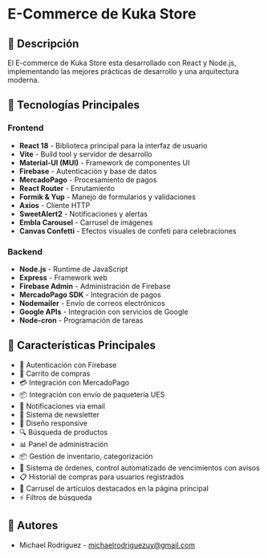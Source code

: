 # E-Commerce de Kuka Store

## 📝 Descripción

El E-commerce de Kuka Store esta desarrollado con React y Node.js, implementando las mejores prácticas de desarrollo y una arquitectura moderna.

## 🚀 Tecnologías Principales

### Frontend

- **React 18** - Biblioteca principal para la interfaz de usuario
- **Vite** - Build tool y servidor de desarrollo
- **Material-UI (MUI)** - Framework de componentes UI
- **Firebase** - Autenticación y base de datos
- **MercadoPago** - Procesamiento de pagos
- **React Router** - Enrutamiento
- **Formik & Yup** - Manejo de formularios y validaciones
- **Axios** - Cliente HTTP
- **SweetAlert2** - Notificaciones y alertas
- **Embla Carousel** - Carrusel de imágenes
- **Canvas Confetti** - Efectos visuales de confeti para celebraciones

### Backend

- **Node.js** - Runtime de JavaScript
- **Express** - Framework web
- **Firebase Admin** - Administración de Firebase
- **MercadoPago SDK** - Integración de pagos
- **Nodemailer** - Envío de correos electrónicos
- **Google APIs** - Integración con servicios de Google
- **Node-cron** - Programación de tareas


## 🚀 Características Principales

- 🔐 Autenticación con Firebase
- 🛒 Carrito de compras
- 💳 Integración con MercadoPago
- 📦 Integración con envío de paquetería UES
- 📧 Notificaciones via email
- 📨 Sistema de newsletter
- 📱 Diseño responsive
- 🔍 Búsqueda de productos
- 📊 Panel de administración
- 📦 Gestión de inventario, categorización
- 📝 Sistema de órdenes, control automatizado de vencimientos con avisos
- 📋 Historial de compras para usuarios registrados
- 🎯 Carrusel de artículos destacados en la página principal
- ⚡ Filtros de búsqueda


## 👥 Autores

- Michael Rodriguez - michaelrodriguezuy@gmail.com
